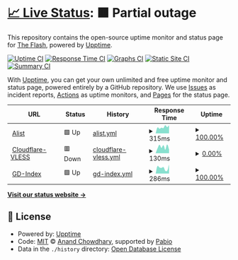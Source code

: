 # [📈 Live Status](https://DeadMan30.github.io/Awesome-Uptime): <!--live status--> **🟧 Partial outage**

This repository contains the open-source uptime monitor and status page for [The Flash](https://DeadMan30.github.io/Awesome-Uptime), powered by [Upptime](https://github.com/upptime/upptime).

[![Uptime CI](https://github.com/DeadMan30/Awesome-Uptime/workflows/Uptime%20CI/badge.svg)](https://github.com/DeadMan30/Awesome-Uptime/actions?query=workflow%3A%22Uptime+CI%22)
[![Response Time CI](https://github.com/DeadMan30/Awesome-Uptime/workflows/Response%20Time%20CI/badge.svg)](https://github.com/DeadMan30/Awesome-Uptime/actions?query=workflow%3A%22Response+Time+CI%22)
[![Graphs CI](https://github.com/DeadMan30/Awesome-Uptime/workflows/Graphs%20CI/badge.svg)](https://github.com/DeadMan30/Awesome-Uptime/actions?query=workflow%3A%22Graphs+CI%22)
[![Static Site CI](https://github.com/DeadMan30/Awesome-Uptime/workflows/Static%20Site%20CI/badge.svg)](https://github.com/DeadMan30/Awesome-Uptime/actions?query=workflow%3A%22Static+Site+CI%22)
[![Summary CI](https://github.com/DeadMan30/Awesome-Uptime/workflows/Summary%20CI/badge.svg)](https://github.com/DeadMan30/Awesome-Uptime/actions?query=workflow%3A%22Summary+CI%22)

With [Upptime](https://upptime.js.org), you can get your own unlimited and free uptime monitor and status page, powered entirely by a GitHub repository. We use [Issues](https://github.com/DeadMan30/Awesome-Uptime/issues) as incident reports, [Actions](https://github.com/DeadMan30/Awesome-Uptime/actions) as uptime monitors, and [Pages](https://DeadMan30.github.io/Awesome-Uptime) for the status page.

<!--start: status pages-->
<!-- This summary is generated by Upptime (https://github.com/upptime/upptime) -->
<!-- Do not edit this manually, your changes will be overwritten -->
<!-- prettier-ignore -->
| URL | Status | History | Response Time | Uptime |
| --- | ------ | ------- | ------------- | ------ |
| <img alt="" src="https://icons.duckduckgo.com/ip3/alist-deadman30.koyeb.app.ico" height="13"> [Alist](https://alist-deadman30.koyeb.app/) | 🟩 Up | [alist.yml](https://github.com/DeadMan30/Awesome-Uptime/commits/HEAD/history/alist.yml) | <details><summary><img alt="Response time graph" src="./graphs/alist/response-time-week.png" height="20"> 315ms</summary><br><a href="https://DeadMan30.github.io/Awesome-Uptime/history/alist"><img alt="Response time 495" src="https://img.shields.io/endpoint?url=https%3A%2F%2Fraw.githubusercontent.com%2FDeadMan30%2FAwesome-Uptime%2FHEAD%2Fapi%2Falist%2Fresponse-time.json"></a><br><a href="https://DeadMan30.github.io/Awesome-Uptime/history/alist"><img alt="24-hour response time 312" src="https://img.shields.io/endpoint?url=https%3A%2F%2Fraw.githubusercontent.com%2FDeadMan30%2FAwesome-Uptime%2FHEAD%2Fapi%2Falist%2Fresponse-time-day.json"></a><br><a href="https://DeadMan30.github.io/Awesome-Uptime/history/alist"><img alt="7-day response time 315" src="https://img.shields.io/endpoint?url=https%3A%2F%2Fraw.githubusercontent.com%2FDeadMan30%2FAwesome-Uptime%2FHEAD%2Fapi%2Falist%2Fresponse-time-week.json"></a><br><a href="https://DeadMan30.github.io/Awesome-Uptime/history/alist"><img alt="30-day response time 584" src="https://img.shields.io/endpoint?url=https%3A%2F%2Fraw.githubusercontent.com%2FDeadMan30%2FAwesome-Uptime%2FHEAD%2Fapi%2Falist%2Fresponse-time-month.json"></a><br><a href="https://DeadMan30.github.io/Awesome-Uptime/history/alist"><img alt="1-year response time 495" src="https://img.shields.io/endpoint?url=https%3A%2F%2Fraw.githubusercontent.com%2FDeadMan30%2FAwesome-Uptime%2FHEAD%2Fapi%2Falist%2Fresponse-time-year.json"></a></details> | <details><summary><a href="https://DeadMan30.github.io/Awesome-Uptime/history/alist">100.00%</a></summary><a href="https://DeadMan30.github.io/Awesome-Uptime/history/alist"><img alt="All-time uptime 77.70%" src="https://img.shields.io/endpoint?url=https%3A%2F%2Fraw.githubusercontent.com%2FDeadMan30%2FAwesome-Uptime%2FHEAD%2Fapi%2Falist%2Fuptime.json"></a><br><a href="https://DeadMan30.github.io/Awesome-Uptime/history/alist"><img alt="24-hour uptime 100.00%" src="https://img.shields.io/endpoint?url=https%3A%2F%2Fraw.githubusercontent.com%2FDeadMan30%2FAwesome-Uptime%2FHEAD%2Fapi%2Falist%2Fuptime-day.json"></a><br><a href="https://DeadMan30.github.io/Awesome-Uptime/history/alist"><img alt="7-day uptime 100.00%" src="https://img.shields.io/endpoint?url=https%3A%2F%2Fraw.githubusercontent.com%2FDeadMan30%2FAwesome-Uptime%2FHEAD%2Fapi%2Falist%2Fuptime-week.json"></a><br><a href="https://DeadMan30.github.io/Awesome-Uptime/history/alist"><img alt="30-day uptime 99.88%" src="https://img.shields.io/endpoint?url=https%3A%2F%2Fraw.githubusercontent.com%2FDeadMan30%2FAwesome-Uptime%2FHEAD%2Fapi%2Falist%2Fuptime-month.json"></a><br><a href="https://DeadMan30.github.io/Awesome-Uptime/history/alist"><img alt="1-year uptime 77.70%" src="https://img.shields.io/endpoint?url=https%3A%2F%2Fraw.githubusercontent.com%2FDeadMan30%2FAwesome-Uptime%2FHEAD%2Fapi%2Falist%2Fuptime-year.json"></a></details>
| <img alt="" src="https://icons.duckduckgo.com/ip3/server.reckon.workers.dev.ico" height="13"> [Cloudflare-VLESS](https://server.reckon.workers.dev/) | 🟥 Down | [cloudflare-vless.yml](https://github.com/DeadMan30/Awesome-Uptime/commits/HEAD/history/cloudflare-vless.yml) | <details><summary><img alt="Response time graph" src="./graphs/cloudflare-vless/response-time-week.png" height="20"> 130ms</summary><br><a href="https://DeadMan30.github.io/Awesome-Uptime/history/cloudflare-vless"><img alt="Response time 103" src="https://img.shields.io/endpoint?url=https%3A%2F%2Fraw.githubusercontent.com%2FDeadMan30%2FAwesome-Uptime%2FHEAD%2Fapi%2Fcloudflare-vless%2Fresponse-time.json"></a><br><a href="https://DeadMan30.github.io/Awesome-Uptime/history/cloudflare-vless"><img alt="24-hour response time 157" src="https://img.shields.io/endpoint?url=https%3A%2F%2Fraw.githubusercontent.com%2FDeadMan30%2FAwesome-Uptime%2FHEAD%2Fapi%2Fcloudflare-vless%2Fresponse-time-day.json"></a><br><a href="https://DeadMan30.github.io/Awesome-Uptime/history/cloudflare-vless"><img alt="7-day response time 130" src="https://img.shields.io/endpoint?url=https%3A%2F%2Fraw.githubusercontent.com%2FDeadMan30%2FAwesome-Uptime%2FHEAD%2Fapi%2Fcloudflare-vless%2Fresponse-time-week.json"></a><br><a href="https://DeadMan30.github.io/Awesome-Uptime/history/cloudflare-vless"><img alt="30-day response time 126" src="https://img.shields.io/endpoint?url=https%3A%2F%2Fraw.githubusercontent.com%2FDeadMan30%2FAwesome-Uptime%2FHEAD%2Fapi%2Fcloudflare-vless%2Fresponse-time-month.json"></a><br><a href="https://DeadMan30.github.io/Awesome-Uptime/history/cloudflare-vless"><img alt="1-year response time 103" src="https://img.shields.io/endpoint?url=https%3A%2F%2Fraw.githubusercontent.com%2FDeadMan30%2FAwesome-Uptime%2FHEAD%2Fapi%2Fcloudflare-vless%2Fresponse-time-year.json"></a></details> | <details><summary><a href="https://DeadMan30.github.io/Awesome-Uptime/history/cloudflare-vless">0.00%</a></summary><a href="https://DeadMan30.github.io/Awesome-Uptime/history/cloudflare-vless"><img alt="All-time uptime 8.95%" src="https://img.shields.io/endpoint?url=https%3A%2F%2Fraw.githubusercontent.com%2FDeadMan30%2FAwesome-Uptime%2FHEAD%2Fapi%2Fcloudflare-vless%2Fuptime.json"></a><br><a href="https://DeadMan30.github.io/Awesome-Uptime/history/cloudflare-vless"><img alt="24-hour uptime 0.00%" src="https://img.shields.io/endpoint?url=https%3A%2F%2Fraw.githubusercontent.com%2FDeadMan30%2FAwesome-Uptime%2FHEAD%2Fapi%2Fcloudflare-vless%2Fuptime-day.json"></a><br><a href="https://DeadMan30.github.io/Awesome-Uptime/history/cloudflare-vless"><img alt="7-day uptime 0.00%" src="https://img.shields.io/endpoint?url=https%3A%2F%2Fraw.githubusercontent.com%2FDeadMan30%2FAwesome-Uptime%2FHEAD%2Fapi%2Fcloudflare-vless%2Fuptime-week.json"></a><br><a href="https://DeadMan30.github.io/Awesome-Uptime/history/cloudflare-vless"><img alt="30-day uptime 0.00%" src="https://img.shields.io/endpoint?url=https%3A%2F%2Fraw.githubusercontent.com%2FDeadMan30%2FAwesome-Uptime%2FHEAD%2Fapi%2Fcloudflare-vless%2Fuptime-month.json"></a><br><a href="https://DeadMan30.github.io/Awesome-Uptime/history/cloudflare-vless"><img alt="1-year uptime 8.95%" src="https://img.shields.io/endpoint?url=https%3A%2F%2Fraw.githubusercontent.com%2FDeadMan30%2FAwesome-Uptime%2FHEAD%2Fapi%2Fcloudflare-vless%2Fuptime-year.json"></a></details>
| <img alt="" src="https://icons.duckduckgo.com/ip3/trx.reckon.workers.dev.ico" height="13"> [GD-Index](https://trx.reckon.workers.dev/) | 🟩 Up | [gd-index.yml](https://github.com/DeadMan30/Awesome-Uptime/commits/HEAD/history/gd-index.yml) | <details><summary><img alt="Response time graph" src="./graphs/gd-index/response-time-week.png" height="20"> 286ms</summary><br><a href="https://DeadMan30.github.io/Awesome-Uptime/history/gd-index"><img alt="Response time 282" src="https://img.shields.io/endpoint?url=https%3A%2F%2Fraw.githubusercontent.com%2FDeadMan30%2FAwesome-Uptime%2FHEAD%2Fapi%2Fgd-index%2Fresponse-time.json"></a><br><a href="https://DeadMan30.github.io/Awesome-Uptime/history/gd-index"><img alt="24-hour response time 391" src="https://img.shields.io/endpoint?url=https%3A%2F%2Fraw.githubusercontent.com%2FDeadMan30%2FAwesome-Uptime%2FHEAD%2Fapi%2Fgd-index%2Fresponse-time-day.json"></a><br><a href="https://DeadMan30.github.io/Awesome-Uptime/history/gd-index"><img alt="7-day response time 286" src="https://img.shields.io/endpoint?url=https%3A%2F%2Fraw.githubusercontent.com%2FDeadMan30%2FAwesome-Uptime%2FHEAD%2Fapi%2Fgd-index%2Fresponse-time-week.json"></a><br><a href="https://DeadMan30.github.io/Awesome-Uptime/history/gd-index"><img alt="30-day response time 304" src="https://img.shields.io/endpoint?url=https%3A%2F%2Fraw.githubusercontent.com%2FDeadMan30%2FAwesome-Uptime%2FHEAD%2Fapi%2Fgd-index%2Fresponse-time-month.json"></a><br><a href="https://DeadMan30.github.io/Awesome-Uptime/history/gd-index"><img alt="1-year response time 282" src="https://img.shields.io/endpoint?url=https%3A%2F%2Fraw.githubusercontent.com%2FDeadMan30%2FAwesome-Uptime%2FHEAD%2Fapi%2Fgd-index%2Fresponse-time-year.json"></a></details> | <details><summary><a href="https://DeadMan30.github.io/Awesome-Uptime/history/gd-index">100.00%</a></summary><a href="https://DeadMan30.github.io/Awesome-Uptime/history/gd-index"><img alt="All-time uptime 100.00%" src="https://img.shields.io/endpoint?url=https%3A%2F%2Fraw.githubusercontent.com%2FDeadMan30%2FAwesome-Uptime%2FHEAD%2Fapi%2Fgd-index%2Fuptime.json"></a><br><a href="https://DeadMan30.github.io/Awesome-Uptime/history/gd-index"><img alt="24-hour uptime 100.00%" src="https://img.shields.io/endpoint?url=https%3A%2F%2Fraw.githubusercontent.com%2FDeadMan30%2FAwesome-Uptime%2FHEAD%2Fapi%2Fgd-index%2Fuptime-day.json"></a><br><a href="https://DeadMan30.github.io/Awesome-Uptime/history/gd-index"><img alt="7-day uptime 100.00%" src="https://img.shields.io/endpoint?url=https%3A%2F%2Fraw.githubusercontent.com%2FDeadMan30%2FAwesome-Uptime%2FHEAD%2Fapi%2Fgd-index%2Fuptime-week.json"></a><br><a href="https://DeadMan30.github.io/Awesome-Uptime/history/gd-index"><img alt="30-day uptime 100.00%" src="https://img.shields.io/endpoint?url=https%3A%2F%2Fraw.githubusercontent.com%2FDeadMan30%2FAwesome-Uptime%2FHEAD%2Fapi%2Fgd-index%2Fuptime-month.json"></a><br><a href="https://DeadMan30.github.io/Awesome-Uptime/history/gd-index"><img alt="1-year uptime 100.00%" src="https://img.shields.io/endpoint?url=https%3A%2F%2Fraw.githubusercontent.com%2FDeadMan30%2FAwesome-Uptime%2FHEAD%2Fapi%2Fgd-index%2Fuptime-year.json"></a></details>

<!--end: status pages-->

[**Visit our status website →**](https://DeadMan30.github.io/Awesome-Uptime)

## 📄 License

- Powered by: [Upptime](https://github.com/upptime/upptime)
- Code: [MIT](./LICENSE) © [Anand Chowdhary](https://anandchowdhary.com), supported by [Pabio](https://pabio.com)
- Data in the `./history` directory: [Open Database License](https://opendatacommons.org/licenses/odbl/1-0/)
